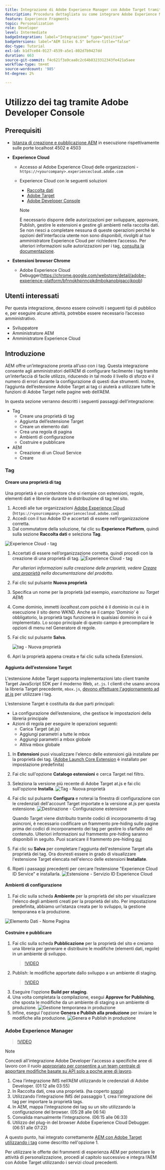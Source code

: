 ```yaml
---
title: Integrazione di Adobe Experience Manager con Adobe Target tramite tag e Adobe Developer
description: Procedura dettagliata su come integrare Adobe Experience Manager con Adobe Target utilizzando tag e Adobe Developer
feature: Experience Fragments
topic: Personalization
role: Developer
level: Intermediate
badgeIntegration: label="Integrazione" type="positive"
badgeVersions: label="AEM Sites 6.5" before-title="false"
doc-type: Tutorial
exl-id: b1d7ce04-0127-4539-a5e1-802d7b9427dd
duration: 663
source-git-commit: f4c621f3a9caa8c2c64b8323312343fe421a5aee
workflow-type: tm+mt
source-wordcount: '985'
ht-degree: 2%

---
```


# Utilizzo dei tag tramite Adobe Developer Console

## Prerequisiti

* [Istanza di creazione e pubblicazione AEM](./implementation.md#set-up-aem) in esecuzione rispettivamente sulle porte localhost 4502 e 4503
* **Experience Cloud**
   * Accesso al Adobe Experience Cloud delle organizzazioni - `https://<yourcompany>.experiencecloud.adobe.com`
   * Experience Cloud con le seguenti soluzioni
      * [Raccolta dati](https://experiencecloud.adobe.com)
      * [Adobe Target](https://experiencecloud.adobe.com)
      * [Adobe Developer Console](https://developer.adobe.com/console/)

     >[!NOTE]
     >È necessario disporre delle autorizzazioni per sviluppare, approvare, Publish, gestire le estensioni e gestire gli ambienti nella raccolta dati. Se non riesci a completare nessuna di queste operazioni perché le opzioni dell’interfaccia utente non sono disponibili, rivolgiti al tuo amministratore Experience Cloud per richiedere l’accesso. Per ulteriori informazioni sulle autorizzazioni per i tag, [consulta la documentazione](https://experienceleague.adobe.com/docs/experience-platform/tags/admin/user-permissions.html?lang=it).

* **Estensioni browser Chrome**
   * Adobe Experience Cloud Debugger(https://chrome.google.com/webstore/detail/adobe-experience-platform/bfnnokhpnncpkdmbokanobigaccjkpob)

## Utenti interessati

Per questa integrazione, devono essere coinvolti i seguenti tipi di pubblico e, per eseguire alcune attività, potrebbe essere necessario l’accesso amministrativo.

* Sviluppatore
* Amministratore AEM
* Amministratore Experience Cloud

## Introduzione

AEM offre un’integrazione pronta all’uso con i tag. Questa integrazione consente agli amministratori dell’AEM di configurare facilmente i tag tramite un’interfaccia di facile utilizzo, riducendo in tal modo il livello di sforzo e il numero di errori durante la configurazione di questi due strumenti. Inoltre, l’aggiunta dell’estensione Adobe Target ai tag ci aiuterà a utilizzare tutte le funzioni di Adobe Target nelle pagine web dell’AEM.

In questa sezione verranno descritti i seguenti passaggi dell’integrazione:

* Tag
   * Creare una proprietà di tag
   * Aggiunta dell’estensione Target
   * Creare un elemento dati
   * Crea una regola di pagina
   * Ambienti di configurazione
   * Costruire e pubblicare
* AEM
   * Creazione di un Cloud Service
   * Creare

### Tag

#### Creare una proprietà di tag

Una proprietà è un contenitore che si riempie con estensioni, regole, elementi dati e librerie durante la distribuzione di tag nel sito.

1. Accedi alle tue organizzazioni [Adobe Experience Cloud](https://experiencecloud.adobe.com/) (`https://<yourcompany>.experiencecloud.adobe.com`)
1. Accedi con il tuo Adobe ID e accertati di essere nell’organizzazione corretta.
1. Dal commutatore della soluzione, fai clic su **Experience Platform**, quindi sulla sezione **Raccolta dati** e seleziona **Tag**.

![Experience Cloud - tag](assets/using-launch-adobe-io/exc-cloud-launch.png)

1. Accertati di essere nell’organizzazione corretta, quindi procedi con la creazione di una proprietà di tag.
   ![Experience Cloud - tag](assets/using-launch-adobe-io/launch-create-property.png)

   *Per ulteriori informazioni sulla creazione delle proprietà, vedere [Creare una proprietà](https://experienceleague.adobe.com/docs/experience-platform/tags/admin/companies-and-properties.html?lang=it#create-or-configure-a-property) nella documentazione del prodotto.*
1. Fai clic sul pulsante **Nuova proprietà**
1. Specifica un nome per la proprietà (ad esempio, *esercitazione su Target AEM*)
1. Come dominio, immetti *localhost.com* poiché è il dominio in cui è in esecuzione il sito demo WKND. Anche se il campo &#39;*Dominio*&#39; è obbligatorio, la proprietà tags funzionerà in qualsiasi dominio in cui è implementato. Lo scopo principale di questo campo è precompilare le opzioni di menu nel Generatore di regole.
1. Fai clic sul pulsante **Salva**.

   ![tag - Nuova proprietà](assets/using-launch-adobe-io/exc-launch-property.png)

1. Apri la proprietà appena creata e fai clic sulla scheda Estensioni.

#### Aggiunta dell’estensione Target

L&#39;estensione Adobe Target supporta implementazioni lato client tramite Target JavaScript SDK per il moderno Web, `at.js`. I clienti che usano ancora la libreria Target precedente, `mbox.js`, [devono effettuare l&#39;aggiornamento ad at.js](https://experienceleague.adobe.com/docs/target-dev/developer/client-side/at-js-implementation/upgrading-from-atjs-1x-to-atjs-20.html?lang=it) per utilizzare i tag.

L’estensione Target è costituita da due parti principali:

* La configurazione dell’estensione, che gestisce le impostazioni della libreria principale
* Azioni di regola per eseguire le operazioni seguenti:
   * Carica Target (at.js)
   * Aggiungi parametri a tutte le mbox
   * Aggiungi parametri a mbox globale
   * Attiva mbox globale

1. In **Estensioni** puoi visualizzare l&#39;elenco delle estensioni già installate per la proprietà dei tag. ([Adobe Launch Core Extension](https://exchange.adobe.com/apps/ec/100223/adobe-launch-core-extension) è installato per impostazione predefinita)
2. Fai clic sull&#39;opzione **Catalogo estensioni** e cerca Target nel filtro.
3. Seleziona la versione più recente di Adobe Target at.js e fai clic sull&#39;opzione **Installa**.
   ![Tag - Nuova proprietà](assets/using-launch-adobe-io/launch-target-extension.png)

4. Fai clic sul pulsante **Configura** e noterai la finestra di configurazione con le credenziali dell&#39;account Target importate e la versione at.js per questa estensione.
   ![Destinazione - Configurazione estensione](assets/using-launch-adobe-io/launch-target-extension-2.png)

   Quando Target viene distribuito tramite codici di incorporamento di tag asincroni, è necessario codificare un frammento pre-hiding sulle pagine prima dei codici di incorporamento dei tag per gestire lo sfarfallio del contenuto. Ulteriori informazioni sul frammento pre-hiding saranno disponibili in seguito. Puoi scaricare il frammento pre-hiding [qui](assets/using-launch-adobe-io/prehiding.js)

5. Fai clic su **Salva** per completare l&#39;aggiunta dell&#39;estensione Target alla proprietà dei tag. Ora dovresti essere in grado di visualizzare l&#39;estensione Target elencata nell&#39;elenco delle estensioni **Installate**.

6. Ripeti i passaggi precedenti per cercare l’estensione &quot;Experience Cloud ID Service&quot; e installarla.
   ![Estensione - Servizio ID Experience Cloud](assets/using-launch-adobe-io/launch-extension-experience-cloud.png)

#### Ambienti di configurazione

1. Fai clic sulla scheda **Ambiente** per la proprietà del sito per visualizzare l&#39;elenco degli ambienti creati per la proprietà del sito. Per impostazione predefinita, abbiamo un’istanza creata per lo sviluppo, la gestione temporanea e la produzione.

![Elemento Dati - Nome Pagina](assets/using-launch-adobe-io/launch-environment-setup.png)

#### Costruire e pubblicare

1. Fai clic sulla scheda **Pubblicazione** per la proprietà del sito e creiamo una libreria per generare e distribuire le modifiche (elementi dati, regole) in un ambiente di sviluppo.
   >[!VIDEO](https://video.tv.adobe.com/v/28412?quality=12&learn=on)
2. Publish: le modifiche apportate dallo sviluppo a un ambiente di staging.
   >[!VIDEO](https://video.tv.adobe.com/v/28419?quality=12&learn=on)
3. Eseguire l&#39;opzione **Build per staging**.
4. Una volta completata la compilazione, esegui **Approve for Publishing**, che sposta le modifiche da un ambiente di staging a un ambiente di produzione.
   ![Gestione temporanea in produzione](assets/using-launch-adobe-io/build-staging.png)
5. Infine, esegui l&#39;opzione **Genera e Publish alla produzione** per inviare le modifiche alla produzione.
   ![Genera e Publish in produzione](assets/using-launch-adobe-io/build-and-publish.png)

### Adobe Experience Manager

>[!VIDEO](https://video.tv.adobe.com/v/28416?quality=12&learn=on)

>[!NOTE]
>
> Concedi all&#39;integrazione Adobe Developer l&#39;accesso a specifiche aree di lavoro con il ruolo [&#x200B; appropriato per consentire a un team centrale di apportare modifiche basate su API solo a poche aree di lavoro](https://experienceleague.adobe.com/docs/target/using/administer/manage-users/enterprise/configure-adobe-io-integration.html?lang=it).

1. Crea l’integrazione IMS nell’AEM utilizzando le credenziali di Adobe Developer. (01:12 alle 03:55)
2. In Raccolta dati, crea una proprietà. (ha coperto [sopra](#create-launch-property))
3. Utilizzando l’integrazione IMS del passaggio 1, crea l’integrazione dei tag per importare la proprietà tags.
4. In AEM, mappa l’integrazione dei tag su un sito utilizzando la configurazione del browser. (05:28 alle 06:14)
5. Convalida manualmente l’integrazione. (06:15 alle 06:33)
6. Utilizzo del plug-in del browser Adobe Experience Cloud Debugger. (06:51 alle 07:22)

A questo punto, hai integrato correttamente [AEM con Adobe Target utilizzando i tag](./using-aem-cloud-services.md#integrating-aem-target-options) come descritto nell&#39;opzione 1.

Per utilizzare le offerte dei frammenti di esperienza AEM per potenziare le attività di personalizzazione, procedi al capitolo successivo e integra l’AEM con Adobe Target utilizzando i servizi cloud precedenti.
